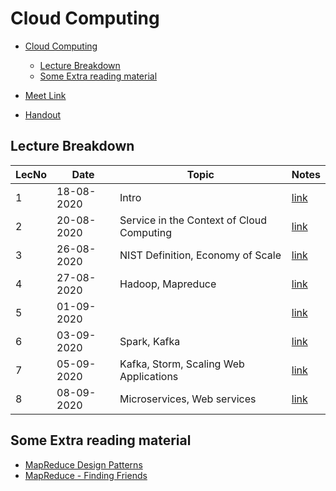 # Cloud Computing

- [Cloud Computing](#cloud-computing)
  - [Lecture Breakdown](#lecture-breakdown)
  - [Some Extra reading material](#some-extra-reading-material)

- [Meet Link](https://meet.google.com/xij-uoiy-xsw)
- [Handout](https://drive.google.com/file/d/1ilPumZfEqB932FXzXI-gAbnzCQPQsRXc/view?usp=sharing)

## Lecture Breakdown

| LecNo | Date       | Topic                                     | Notes                       |
| ----- | ---------- | ----------------------------------------- | --------------------------- |
| 1     | 18-08-2020 | Intro                                     | [link](Lec1Aug18/README.md) |
| 2     | 20-08-2020 | Service in the Context of Cloud Computing | [link](Lec2Aug20/README.md) |
| 3     | 26-08-2020 | NIST Definition, Economy of Scale         | [link](Lec3Aug26/README.md) |
| 4     | 27-08-2020 | Hadoop, Mapreduce                         | [link](Lec4Aug27/README.md) |
| 5     | 01-09-2020 |                                           | [link](Lec5Sept1/README.md) |
| 6     | 03-09-2020 | Spark, Kafka                              | [link](Lec6Sept3/README.md) |
| 7     | 05-09-2020 | Kafka, Storm, Scaling Web Applications    | [link](Lec7Sept5/README.md) |
| 8     | 08-09-2020 | Microservices, Web services               | [link](Lec8Sept8/README.md) |

## Some Extra reading material

- [MapReduce Design Patterns](https://courses.cs.washington.edu/courses/cse490h/08au/lectures/MapReduceDesignPatterns-UW2.pdf)
- [MapReduce - Finding Friends](http://stevekrenzel.com/finding-friends-with-mapreduce)
